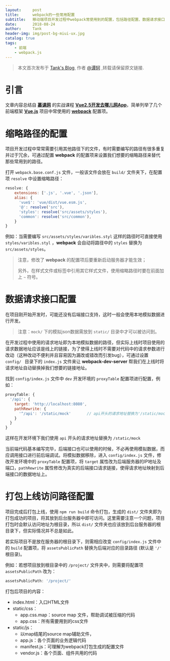 ```yaml
---
layout:     post
title:      webpack的一些常用配置
subtitle:   移动端项目开发过程中webpack常使用到的配置，包括路径配置、数据请求接口配置、项目打包上线
date:       2018-08-24
author:     Tank
header-img: img/post-bg-miui-ux.jpg
catalog: true
tags:
    - 前端
    - webpack.js
---
```


> 本文首次发布于 [Tank's Blog](https://spicycrayfish.github.io/), 作者 [@谭轲](http://github.com/Spicycrayfish) ,转载请保留原文链接.



# 引言

文章内容总结自 [**慕课网**](https://www.imooc.com/) 的实战课程 [**Vue2.5开发去哪儿网App**](https://coding.imooc.com/class/203.html)，简单列举了几个前端框架 [**Vue.js**](https://cn.vuejs.org/) 项目中常使用的 [**webpack**](https://www.webpackjs.com/) 配置项。


# 缩略路径的配置

项目开发过程中常常需要引用其他路径下的文件，有时需要编写的路径有很多重复并过于冗余，可通过配置 **webpack** 的配置项来设置我们想要的缩略路径来替代那些常用到的路径。

打开 `webpack.base.conf.js` 文件，一般该文件会放在 `build/` 文件夹下，在配置项 `resolve` 中设置缩略路径：

```javascript
resolve: {
    extensions: ['.js', '.vue', '.json'],
    alias: {
      'vue$': 'vue/dist/vue.esm.js',
      '@': resolve('src'),
      'styles': resolve('src/assets/styles'),
      'common': resolve('src/common'),
    }
}
```

例如：当需要编写 `src/assets/styles/varibles.styl` 这样的路径时可直接使用 `styles/varibles.styl` ，**webpack** 会自动将路径中的 `styles` 替换为 `src/assets/styles`。

> 注意，修改了 **webpack** 的配置项后要重新启动服务器才能生效；
>
> 另外，在样式文件或标签中引用其它样式文件，使用缩略路径时要在前面加上 `~` 符号。



# 数据请求接口配置

在项目刚开始开发时，可能还没有后端接口支持，这时一般会使用本地模拟数据进行开发。

> 注意：`mock/` 下的模拟json数据需放到 `static/` 目录中才可以被访问到。

在开发过程中使用的请求地址即为本地模拟数据的路径，但实际上线时项目使用的请求数据地址应该是线上的链接，为了使得上线时不需要对代码中的请求参数进行改动（这种改动不便利并且容易因为漏改或错改而引发bug），可通过设置 `config/ ` 目录下的 `index.js` 文件来让 **webpack-dev-server** 帮我们在上线时将请求地址自动替换掉我们想要的链接地址。

找到 `config/index.js` 文件中 `dev` 开发环境的 `proxyTable` 配置项进行配置，例如：

```javascript
proxyTable: {
  '/api': {
    target: 'http://localhost:8080',
    pathRewrite: {
      '^/api': '/static/mock'       // api开头的请求地址替换为'/static/mock'
    }
  }
}
```

这样在开发环境下我们使用 `api` 开头的请求地址替换为 `/static/mock`

当前端代码基本编写完毕，后端接口也可以使用的时候，不必再使用模拟数据，而应调用接口进行前后端调试。将模拟数据移除，进入 `config/index.js` 文件，修改开发环境中的 `proxyTable` 配置项，将 `target` 属性改为后端服务器的IP地址及端口，`pathRewrite` 属性修改为真实的后端接口请求链接，使得请求地址映射到后端接口的数据地址上。



# 打包上线访问路径配置

项目完成后打包上线，使用 `npm run build` 命令打包，生成的 `dist/` 文件夹即为打包成功的项目，将其放到后台服务器中即可访问。这里需要注意一个问题，项目打包时会默认访问地址为根目录，所以 `dist/` 文件夹也应该放到后台服务器的根目录下，但实际情况并不总是如此。

若实际项目不是放在服务器的根目录下，则需相应改变 `config/index.js` 文件中的 `build` 配置项，将 `assetsPublicPath` 替换为后端对应的目录路径 (默认是 `'/'` 根目录)。

例如：若想项目放到根目录中的 `/project/` 文件夹中，则需要将配置项 `assetsPublicPath` 改为：

```javascript
assetsPublicPath: '/project/'
```

打包后项目的内容：

* index.html：入口HTML文件
* static/css：
  * app.css.map：source map 文件，帮助调试被压缩的代码
  * app.css：所有需要用到的css文件
* static/js：
  * 以map结尾的source map辅助文件，
  * app.js：各个页面的业务逻辑代码
  * manifest.js：可理解为webpack打包生成的配置文件
  * vendor.js：各个页面、组件共用的代码

